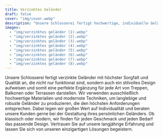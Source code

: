 ```yaml
---
title: Verzinktes Geländer
draft: false
cover: "img/cover.webp"
description: "Unsere Schlosserei fertigt hochwertige, individuelle Geländer aus verzinktem Stahl für drinnen und draußen - lassen Sie uns gemeinsam Ihre Ideen umsetzen."
images:
  - "img/verzinktes geländer (1).webp"
  - "img/verzinktes geländer (2).webp"
  - "img/verzinktes geländer (3).webp"
  - "img/verzinktes geländer (4).webp"
  - "img/verzinktes geländer (5).webp"
  - "img/verzinktes geländer (6).webp"
  - "img/verzinktes geländer (7).webp"
  - "img/verzinktes geländer (8).webp"
---
```


Unsere Schlosserei fertigt verzinkte Geländer mit höchster Sorgfalt und Qualität an, die nicht nur funktional sind, sondern auch ein stilvolles Design aufweisen und somit eine perfekte Ergänzung für jede Art von Treppen, Balkonen oder Terrassen darstellen. Wir verwenden ausschließlich hochwertige Materialien und modernste Techniken, um langlebige und robuste Geländer zu produzieren, die den höchsten Anforderungen entsprechen. Dabei legen wir großen Wert auf Individualität und beraten unsere Kunden gerne bei der Gestaltung ihres persönlichen Geländers. Ob klassisch oder modern, wir finden für jeden Geschmack und jeden Bedarf das passende Design. Vertrauen Sie auf unsere langjährige Erfahrung und lassen Sie sich von unseren einzigartigen Lösungen begeistern.
